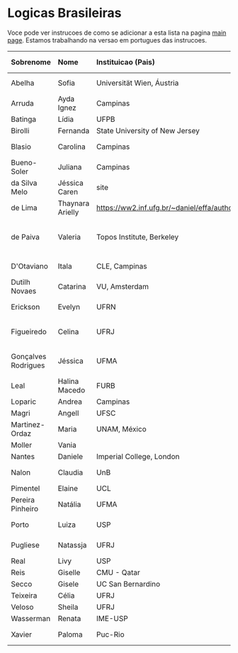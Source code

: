 # Logicas Brasileiras

Voce pode ver instrucoes de como se adicionar a esta lista na pagina [main page](https://womeninlogic.github.io/WiLSpreadsheets/). Estamos trabalhando na versao em portugues das instrucoes.

| Sobrenome | Nome | Instituicao (Pais) | Cargo | site | Areas (separar por virgulas) | 
|:-|:-|:-|:-|:-|:-|
Abelha | Sofia | Universität Wien, Áustria | Doutoranda | site | filosofia da lógica
Arruda | Ayda Ignez | Campinas | (falecida) | https://pt.wikipedia.org/wiki/Ayda_Ignez_Arruda | lógica paraconsistente
Batinga | Lídia | UFPB | Graduanda | site | - 
Birolli | Fernanda | State University of New Jersey | Doutoranda | site | paradoxos
Blasio | Carolina | Campinas | (falecida)  | https://logicasbrasileiras.wordpress.com/dia-carol-blasio/ | lógicas polivalentes
Bueno-Soler | Juliana | Campinas | cargo | https://www.cle.unicamp.br/cle/juliana-bueno-soler | lógicas paraconsistentes
da Silva Melo | Jéssica Caren | site | Mestre | - | Filosofia da lógica
de Lima | Thaynara Arielly | https://ww2.inf.ufg.br/~daniel/effa/authors/thaynara/ | Professor Adjunto | Métodos Formais
de Paiva | Valeria | Topos Institute, Berkeley | Pesquisadora| http://vcvpaiva.github.io/ | categorical logic, linear logic, natural deduction
D'Otaviano | Itala | CLE, Campinas | Professora Emerita | https://en.wikipedia.org/wiki/Itala_D%27Ottaviano | areas
Dutilh Novaes | Catarina | VU, Amsterdam | Professora | https://www.cdutilhnovaes.com/| história da lógica
Erickson | Evelyn | UFRN | cargo | https://eerickson.weebly.com/ | filosofia da logica
Figueiredo | Celina | UFRJ | Professora titular UFRJ | https://www.cos.ufrj.br/~celina/ | graph theory, theory of computing
Gonçalves Rodrigues | Jéssica | UFMA | Mestranda | site | Filosofia da lógica, paradoxos
Leal | Halina Macedo | FURB | Professora | site | areas
Loparic | Andrea | Campinas | (falecida) | site | areas
Magri | Angell | UFSC | Doutoranda | site | lógica temporal
Martinez-Ordaz | Maria | UNAM, México | pósdoc | https://www.mariamartinezordaz.com/ | lógica filosófica
Moller | Vania | |  cargo | site | areas
Nantes | Daniele | Imperial College, London | cargo | https://vtss.doc.ic.ac.uk/people/nantes.html | areas
Nalon | Claudia | UnB | Professora Titular | https://nalon.org/ | areas
Pimentel | Elaine | UCL |cargo | https://sites.google.com/site/elainepimentel/ | proof theory
Pereira Pinheiro | Natália | UFMA | professora temporária | - | Lógica modal
Porto | Luiza | USP | Doutoranda | site | definibilidade, lógica abstrata
Pugliese | Natassja | UFRJ | Associate Professor | site | ensino de lógica
Real | Livy | USP | cargo |  site | areas
Reis | Giselle | CMU - Qatar | cargo | https://gisellereis.com/ | areas
Secco | Gisele | UC San Bernardino | cargo | https://giselesecco.site/ | ensino de lógica
Teixeira | Célia | UFRJ | Professora | site | lógica filosófica
Veloso | Sheila | UFRJ | Professora | https://www.cos.ufrj.br/~sheila/ | areas
Wasserman | Renata | IME-USP | cargo | https://www.ime.usp.br/~renata/  | areas
Xavier | Paloma | Puc-Rio | Doutoranda | site | Filosofia da lógica
